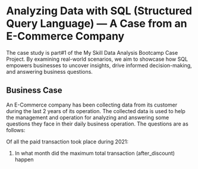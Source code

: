 # Analyzing Data with SQL (Structured Query Language) — A Case from an E-Commerce Company

The case study is part#1 of the My Skill Data Analysis Bootcamp Case Project. By examining real-world scenarios, we aim to showcase how SQL empowers businesses to uncover insights, drive informed decision-making, and answering business questions.

## Business Case
An E-Commerce company has been collecting data from its customer during the last 2 years of its operation. The collected data is used to help the management and operation for analyzing and answering some questions they face in their daily business operation. The questions are as follows:

Of all the paid transaction took place during 2021:
1. In what month did the maximum total transaction (after_discount) happen
